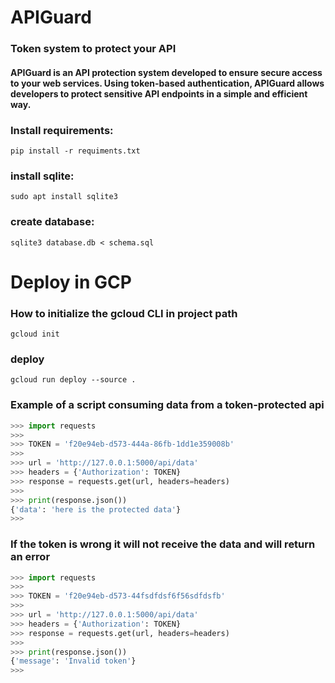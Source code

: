 # APIGuard

### Token system to protect your API

#### APIGuard is an API protection system developed to ensure secure access to your web services. Using token-based authentication, APIGuard allows developers to protect sensitive API endpoints in a simple and efficient way.

### Install requirements:
    pip install -r requiments.txt

### install sqlite:
    sudo apt install sqlite3

### create database:
    sqlite3 database.db < schema.sql

# Deploy in GCP

### How to initialize the gcloud CLI in project path
    gcloud init

### deploy
    gcloud run deploy --source .


### Example of a script consuming data from a token-protected api

```python
>>> import requests
>>> 
>>> TOKEN = 'f20e94eb-d573-444a-86fb-1dd1e359008b'
>>> 
>>> url = 'http://127.0.0.1:5000/api/data'
>>> headers = {'Authorization': TOKEN}
>>> response = requests.get(url, headers=headers)
>>> 
>>> print(response.json())
{'data': 'here is the protected data'}
>>> 

```
### If the token is wrong it will not receive the data and will return an error

```python
>>> import requests
>>> 
>>> TOKEN = 'f20e94eb-d573-44fsdfdsf6f56sdfdsfb'
>>> 
>>> url = 'http://127.0.0.1:5000/api/data'
>>> headers = {'Authorization': TOKEN}
>>> response = requests.get(url, headers=headers)
>>> 
>>> print(response.json())
{'message': 'Invalid token'}
>>> 

```
